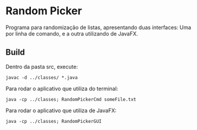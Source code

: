# Random Picker

Programa para randomização de listas, apresentando duas interfaces: Uma por linha de comando, e a outra utilizando de JavaFX.

## Build

Dentro da pasta src, execute:
```
javac -d ../classes/ *.java
```

Para rodar o aplicativo que utiliza do terminal:
```
java -cp ../classes; RandomPickerCmd someFile.txt
```

Para rodar o aplicativo que utiliza de JavaFX:
```
java -cp ../classes; RandomPickerGUI
```